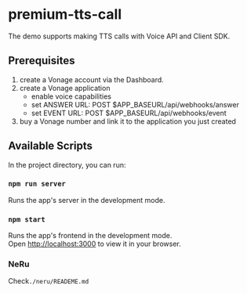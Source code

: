 # premium-tts-call

The demo supports making TTS calls with Voice API and Client SDK.

## Prerequisites
1. create a Vonage account via the Dashboard.
2. create a Vonage application
    - enable voice capabilities
    - set ANSWER URL: POST $APP_BASEURL/api/webhooks/answer 
    - set EVENT URL: POST $APP_BASEURL/api/webhooks/event 
3. buy a Vonage number and link it to the application you just created


## Available Scripts

In the project directory, you can run:

### `npm run server`
Runs the app's server in the development mode.

### `npm start`
Runs the app's frontend in the development mode.\
Open [http://localhost:3000](http://localhost:3000) to view it in your browser.


### NeRu
Check`./neru/READEME.md`